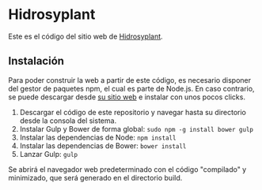 # Hidrosyplant

Este es el código del sitio web de [Hidrosyplant](http://hidrosyplant.es/beta).

## Instalación

Para poder construir la web a partir de este código, es necesario disponer del gestor de paquetes npm, el cual es parte de Node.js. En caso contrario, se puede descargar desde [su sitio web](http://nodejs.org/) e instalar con unos pocos clicks.

1. Descargar el código de este repositorio y navegar hasta su directorio desde la consola del sistema.
2. Instalar Gulp y Bower de forma global: `sudo npm -g install bower gulp`
3. Instalar las dependencias de Node: `npm install`
4. Instalar las dependencias de Bower: `bower install`
5. Lanzar Gulp: `gulp`

Se abrirá el navegador web predeterminado con el código "compilado" y minimizado, que será generado en el directorio build.
